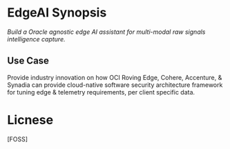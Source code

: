 # EdgeAI Synopsis
*Build a Oracle agnostic edge AI assistant for multi-modal raw signals intelligence capture.*

## Use Case
Provide industry innovation on how OCI Roving Edge, Cohere, Accenture, & Synadia can provide cloud-native software security architecture framework for tuning edge & telemetry requirements, per client specific data.

# Licnese
[FOSS]

